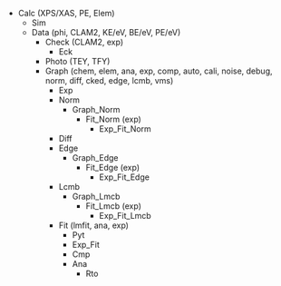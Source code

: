 - Calc (XPS/XAS, PE, Elem)
    - Sim
    - Data (phi, CLAM2, KE/eV, BE/eV, PE/eV)
        - Check (CLAM2, exp)
            - Eck
        - Photo (TEY, TFY)
        - Graph (chem, elem, ana, exp, comp, auto, cali, noise, debug, norm, diff, cked, edge, lcmb, vms)
            - Exp
            - Norm
                - Graph_Norm
                    - Fit_Norm (exp)
                        - Exp_Fit_Norm
            - Diff
            - Edge
                - Graph_Edge
                    - Fit_Edge (exp)
                        - Exp_Fit_Edge
            - Lcmb
                - Graph_Lmcb
                    - Fit_Lmcb (exp)
                        - Exp_Fit_Lmcb
            - Fit (lmfit, ana, exp)
                - Pyt
                - Exp_Fit
                - Cmp
                - Ana
                    - Rto
